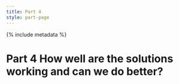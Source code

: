 ```yaml
---
title: Part 4
style: part-page
---
```


{% include metadata %}

# **Part 4** How well are the solutions working and&nbsp;can we do better?
